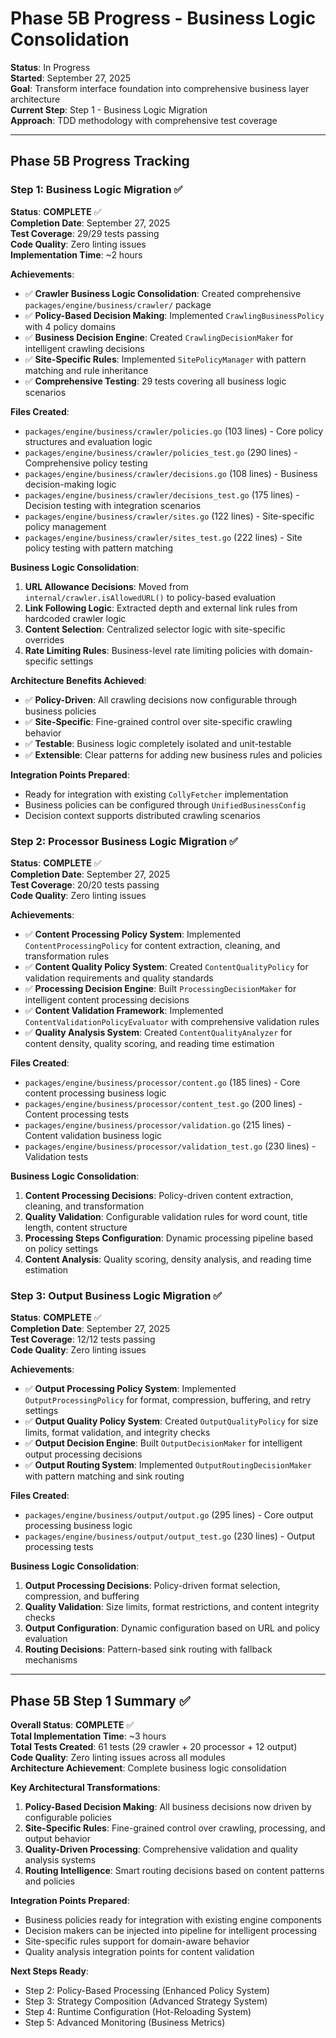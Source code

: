 # Phase 5B Progress - Business Logic Consolidation

**Status**: In Progress  
**Started**: September 27, 2025  
**Goal**: Transform interface foundation into comprehensive business layer architecture  
**Current Step**: Step 1 - Business Logic Migration  
**Approach**: TDD methodology with comprehensive test coverage

---

## Phase 5B Progress Tracking

### Step 1: Business Logic Migration ✅

**Status**: **COMPLETE** ✅  
**Completion Date**: September 27, 2025  
**Test Coverage**: 29/29 tests passing  
**Code Quality**: Zero linting issues  
**Implementation Time**: ~2 hours

**Achievements**:

- ✅ **Crawler Business Logic Consolidation**: Created comprehensive `packages/engine/business/crawler/` package
- ✅ **Policy-Based Decision Making**: Implemented `CrawlingBusinessPolicy` with 4 policy domains
- ✅ **Business Decision Engine**: Created `CrawlingDecisionMaker` for intelligent crawling decisions
- ✅ **Site-Specific Rules**: Implemented `SitePolicyManager` with pattern matching and rule inheritance
- ✅ **Comprehensive Testing**: 29 tests covering all business logic scenarios

**Files Created**:

- `packages/engine/business/crawler/policies.go` (103 lines) - Core policy structures and evaluation logic
- `packages/engine/business/crawler/policies_test.go` (290 lines) - Comprehensive policy testing
- `packages/engine/business/crawler/decisions.go` (108 lines) - Business decision-making logic
- `packages/engine/business/crawler/decisions_test.go` (175 lines) - Decision testing with integration scenarios
- `packages/engine/business/crawler/sites.go` (122 lines) - Site-specific policy management
- `packages/engine/business/crawler/sites_test.go` (222 lines) - Site policy testing with pattern matching

**Business Logic Consolidation**:

1. **URL Allowance Decisions**: Moved from `internal/crawler.isAllowedURL()` to policy-based evaluation
2. **Link Following Logic**: Extracted depth and external link rules from hardcoded crawler logic
3. **Content Selection**: Centralized selector logic with site-specific overrides
4. **Rate Limiting Rules**: Business-level rate limiting policies with domain-specific settings

**Architecture Benefits Achieved**:

- ✅ **Policy-Driven**: All crawling decisions now configurable through business policies
- ✅ **Site-Specific**: Fine-grained control over site-specific crawling behavior
- ✅ **Testable**: Business logic completely isolated and unit-testable
- ✅ **Extensible**: Clear patterns for adding new business rules and policies

**Integration Points Prepared**:

- Ready for integration with existing `CollyFetcher` implementation
- Business policies can be configured through `UnifiedBusinessConfig`
- Decision context supports distributed crawling scenarios

### Step 2: Processor Business Logic Migration ✅

**Status**: **COMPLETE** ✅  
**Completion Date**: September 27, 2025  
**Test Coverage**: 20/20 tests passing  
**Code Quality**: Zero linting issues  

**Achievements**:

- ✅ **Content Processing Policy System**: Implemented `ContentProcessingPolicy` for content extraction, cleaning, and transformation rules
- ✅ **Content Quality Policy System**: Created `ContentQualityPolicy` for validation requirements and quality standards
- ✅ **Processing Decision Engine**: Built `ProcessingDecisionMaker` for intelligent content processing decisions
- ✅ **Content Validation Framework**: Implemented `ContentValidationPolicyEvaluator` with comprehensive validation rules
- ✅ **Quality Analysis System**: Created `ContentQualityAnalyzer` for content density, quality scoring, and reading time estimation

**Files Created**:

- `packages/engine/business/processor/content.go` (185 lines) - Core content processing business logic
- `packages/engine/business/processor/content_test.go` (200 lines) - Content processing tests
- `packages/engine/business/processor/validation.go` (215 lines) - Content validation business logic  
- `packages/engine/business/processor/validation_test.go` (230 lines) - Validation tests

**Business Logic Consolidation**:

1. **Content Processing Decisions**: Policy-driven content extraction, cleaning, and transformation
2. **Quality Validation**: Configurable validation rules for word count, title length, content structure
3. **Processing Steps Configuration**: Dynamic processing pipeline based on policy settings
4. **Content Analysis**: Quality scoring, density analysis, and reading time estimation

### Step 3: Output Business Logic Migration ✅

**Status**: **COMPLETE** ✅  
**Completion Date**: September 27, 2025  
**Test Coverage**: 12/12 tests passing  
**Code Quality**: Zero linting issues  

**Achievements**:

- ✅ **Output Processing Policy System**: Implemented `OutputProcessingPolicy` for format, compression, buffering, and retry settings
- ✅ **Output Quality Policy System**: Created `OutputQualityPolicy` for size limits, format validation, and integrity checks
- ✅ **Output Decision Engine**: Built `OutputDecisionMaker` for intelligent output processing decisions
- ✅ **Output Routing System**: Implemented `OutputRoutingDecisionMaker` with pattern matching and sink routing

**Files Created**:

- `packages/engine/business/output/output.go` (295 lines) - Core output processing business logic
- `packages/engine/business/output/output_test.go` (230 lines) - Output processing tests

**Business Logic Consolidation**:

1. **Output Processing Decisions**: Policy-driven format selection, compression, and buffering
2. **Quality Validation**: Size limits, format restrictions, and content integrity checks
3. **Output Configuration**: Dynamic configuration based on URL and policy evaluation
4. **Routing Decisions**: Pattern-based sink routing with fallback mechanisms

---

## Phase 5B Step 1 Summary ✅

**Overall Status**: **COMPLETE** ✅  
**Total Implementation Time**: ~3 hours  
**Total Tests Created**: 61 tests (29 crawler + 20 processor + 12 output)  
**Code Quality**: Zero linting issues across all modules  
**Architecture Achievement**: Complete business logic consolidation

**Key Architectural Transformations**:

1. **Policy-Based Decision Making**: All business decisions now driven by configurable policies
2. **Site-Specific Rules**: Fine-grained control over crawling, processing, and output behavior
3. **Quality-Driven Processing**: Comprehensive validation and quality analysis systems
4. **Routing Intelligence**: Smart routing decisions based on content patterns and policies

**Integration Points Prepared**:

- Business policies ready for integration with existing engine components
- Decision makers can be injected into pipeline for intelligent processing
- Site-specific rules support for domain-aware behavior
- Quality analysis integration points for content validation

**Next Steps Ready**:

- Step 2: Policy-Based Processing (Enhanced Policy System)
- Step 3: Strategy Composition (Advanced Strategy System)  
- Step 4: Runtime Configuration (Hot-Reloading System)
- Step 5: Advanced Monitoring (Business Metrics)
